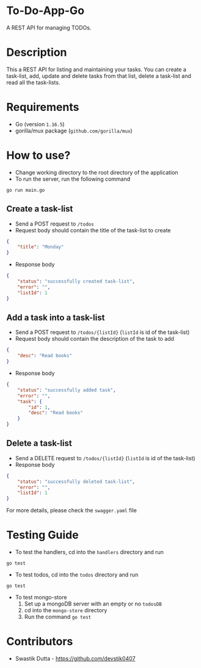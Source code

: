 # To-Do-App-Go
A REST API for managing TODOs.

# Description
This a REST API for listing and maintaining your tasks. You can create a task-list, add, update and delete tasks from that list, delete a task-list and read all the task-lists.

# Requirements
- Go (version `1.16.5`)
- gorilla/mux package (`github.com/gorilla/mux`)

# How to use?
- Change working directory to the root directory of the application
- To run the server, run the following command 
```
go run main.go
```
## Create a task-list 
- Send a POST request to `/todos`
- Request body should contain the title of the task-list to create
```JSON
{
    "title": "Monday"
}
```
- Response body
```JSON
{
    "status": "successfully created task-list",
    "error": "",
    "listId": 1
}
```
## Add a task into a task-list
- Send a POST request to `/todos/{listId}` (`listId` is id of the task-list)
- Request body should contain the description of the task to add
```JSON
{
    "desc": "Read books"
}
```
- Response body
```JSON
{
    "status": "successfully added task",
    "error": "",
    "task": {
        "id": 1,
        "desc": "Read books"
    }
}
```
## Delete a task-list
- Send a DELETE request to `/todos/{listId}` (`listId` is id of the task-list)
- Response body
```JSON
{
    "status": "successfully deleted task-list",
    "error": "",
    "listId": 1
}
```
For more details, please check the `swagger.yaml` file

# Testing Guide
- To test the handlers, cd into the `handlers` directory and run
```
go test
```
- To test todos, cd into the `todos` directory and run
```
go test
```
- To test mongo-store
    <ol>
    <li>Set up a mongoDB server with an empty or no <code>todosDB</code></li>
    <li>cd into the <code>mongo-store</code> directory
    <li>Run the command <code>go test</code></li>
    </ol>
# Contributors
- Swastik Dutta - https://github.com/devstik0407